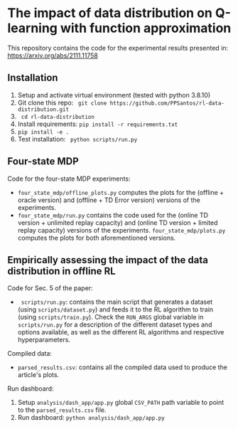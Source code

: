 # The impact of data distribution on Q-learning with function approximation

This repository contains the code for the experimental results presented in: https://arxiv.org/abs/2111.11758

## Installation
1) Setup and activate virtual environment (tested with python 3.8.10)
2) Git clone this repo: ``` git clone https://github.com/PPSantos/rl-data-distribution.git```
3) ``` cd rl-data-distribution```
4) Install requirements: ``` pip install -r requirements.txt ```
5) ``` pip install -e . ```
9) Test installation: ``` python scripts/run.py```

## Four-state MDP

Code for the four-state MDP experiments:
- ```four_state_mdp/offline_plots.py``` computes the plots for the (offline + oracle version) and (offline + TD Error version) versions of the experiments.
- ```four_state_mdp/run.py``` contains the code used for the (online TD version + unlimited replay capacity) and (online TD version + limited replay capacity) versions of the experiments. ```four_state_mdp/plots.py``` computes the plots for both aforementioned versions.


## Empirically assessing the impact of the data distribution in offline RL

Code for Sec. 5 of the paper:
- ``` scripts/run.py```: contains the main script that generates a dataset (using ```scripts/dataset.py```) and feeds it to the RL algorithm to train (using ```scripts/train.py```). Check the ``` RUN_ARGS ``` global variable in ``` scripts/run.py ``` for a description of the different dataset types and options available, as well as the different RL algorithms and respective hyperparameters.

Compiled data:
- ``` parsed_results.csv ```: contains all the compiled data used to produce the article's plots. 

Run dashboard:
 1) Setup ```analysis/dash_app/app.py``` global ```CSV_PATH``` path variable to point to the ``` parsed_results.csv ``` file.
 2) Run dashboard: ```python analysis/dash_app/app.py```
